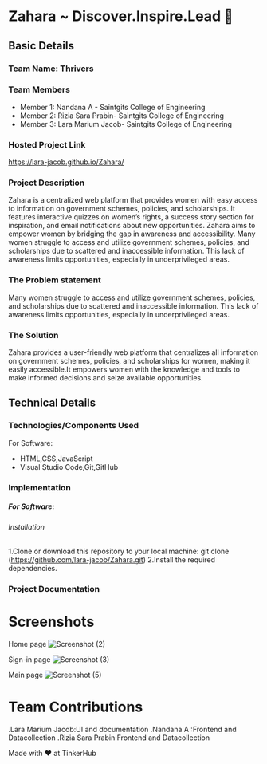 # Zahara ~ Discover.Inspire.Lead 🎯


## Basic Details
### Team Name: Thrivers


### Team Members
- Member 1: Nandana A - Saintgits College of Engineering
- Member 2: Rizia Sara Prabin- Saintgits College of Engineering
- Member 3: Lara Marium Jacob- Saintgits College of Engineering

### Hosted Project Link
https://lara-jacob.github.io/Zahara/

### Project Description
Zahara is a centralized web platform that provides women with easy access to information on government schemes, policies, and scholarships. It features interactive quizzes on women’s rights, a success story section for inspiration, and email notifications about new opportunities. Zahara aims to empower women by bridging the gap in awareness and accessibility.
Many women struggle to access and utilize government schemes, policies, and scholarships due to scattered and inaccessible information. This lack of awareness limits opportunities, especially in underprivileged areas. 

### The Problem statement
Many women struggle to access and utilize government schemes, policies, and scholarships due to scattered and inaccessible information. This lack of awareness limits opportunities, especially in underprivileged areas.


### The Solution
Zahara provides a user-friendly web platform that centralizes all information on government schemes, policies, and scholarships for women, making it easily accessible.It empowers women with the knowledge and tools to make informed decisions and seize available opportunities.

## Technical Details
### Technologies/Components Used
For Software:
- HTML,CSS,JavaScript
- Visual Studio Code,Git,GitHub

### Implementation
##### For Software:
###### Installation
1.Clone or download this repository to your local machine:
   git clone (https://github.com/lara-jacob/Zahara.git)
2.Install the required dependencies.



### Project Documentation


# Screenshots
Home page
![Screenshot (2)](https://github.com/user-attachments/assets/e42f447b-ba77-4ded-b679-05c6538824a6)


Sign-in page
![Screenshot (3)](https://github.com/user-attachments/assets/37840b48-f1d3-4a50-a3fd-ad36eb2499ec)



Main page
![Screenshot (5)](https://github.com/user-attachments/assets/80a104fc-115a-4392-b72e-d3ce79e11d6b)

# Team Contributions
   .Lara Marium Jacob:UI and documentation
   .Nandana A :Frontend and Datacollection
   .Rizia Sara Prabin:Frontend and Datacollection



Made with ❤️ at TinkerHub
